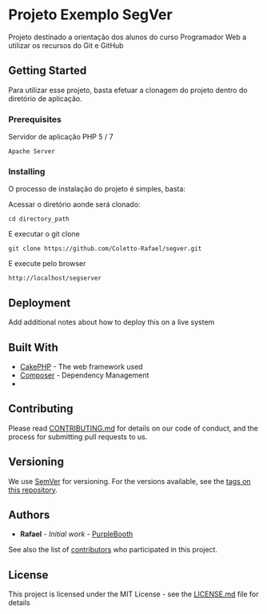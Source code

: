 # Projeto Exemplo SegVer

Projeto destinado a orientação dos alunos do curso Programador Web a utilizar os recursos do Git e GitHub

## Getting Started

Para utilizar esse projeto, basta efetuar a clonagem do projeto dentro do diretório de aplicação.

### Prerequisites

Servidor de aplicação PHP 5 / 7

```
Apache Server
```

### Installing

O processo de instalação do projeto é simples, basta:

Acessar o diretório aonde será clonado:

```
cd directory_path
```

E executar o git clone

```
git clone https://github.com/Coletto-Rafael/segver.git
```

E execute pelo browser

```
http://localhost/segserver
```


## Deployment

Add additional notes about how to deploy this on a live system

## Built With

* [CakePHP](https://cakephp.org/) - The web framework used
* [Composer](https://getcomposer.org/) - Dependency Management
* 

## Contributing

Please read [CONTRIBUTING.md](https://gist.github.com/PurpleBooth/b24679402957c63ec426) for details on our code of conduct, and the process for submitting pull requests to us.

## Versioning

We use [SemVer](http://semver.org/) for versioning. For the versions available, see the [tags on this repository](https://github.com/your/project/tags). 

## Authors

* **Rafael** - *Initial work* - [PurpleBooth](https://github.com/coletto-rafael)

See also the list of [contributors](https://github.com/your/project/contributors) who participated in this project.

## License

This project is licensed under the MIT License - see the [LICENSE.md](LICENSE.md) file for details

